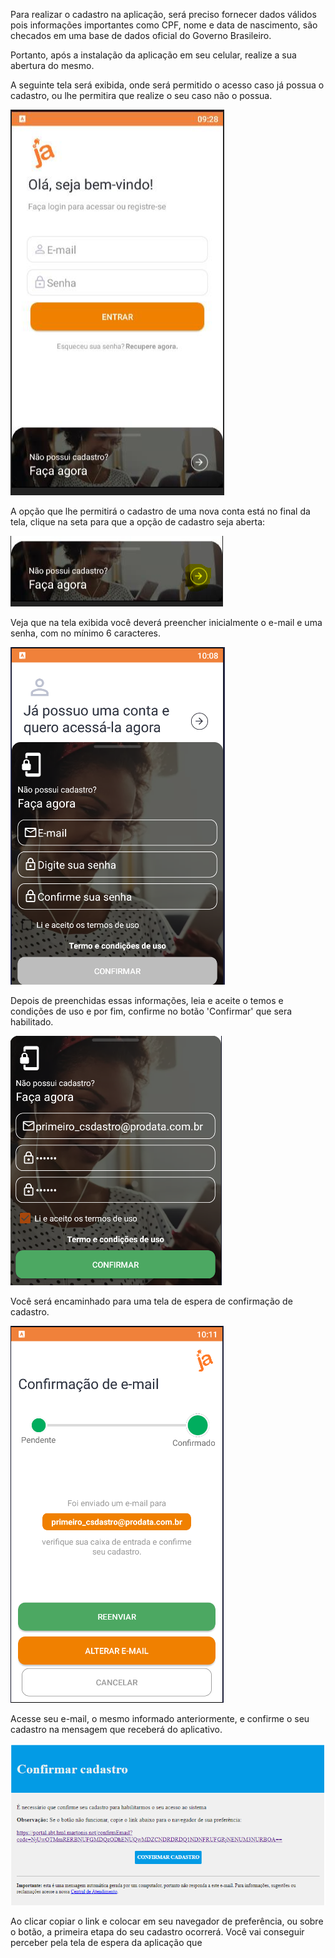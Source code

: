 Para realizar o cadastro na aplicação, será preciso fornecer dados válidos pois informações importantes como CPF, nome e data de nascimento, são checados em uma base de dados oficial do Governo Brasileiro.

Portanto, após a instalação da aplicação em seu celular, realize a sua abertura do mesmo.

A seguinte tela será exibida, onde será permitido o acesso caso já possua o cadastro, ou lhe permitira que realize o seu caso não o possua.

![image.png](/.attachments/image-8ab746c7-53f2-45f7-8da5-61b7740827cf.png)

A opção que lhe permitirá o cadastro de uma nova conta está no final da tela, clique na seta para que a opção de cadastro seja aberta:

![image.png](/.attachments/image-b605ca3b-8898-4b2a-a3ed-5170c53d00a1.png)

Veja que na tela exibida você deverá preencher inicialmente o e-mail e uma senha, com no mínimo 6 caracteres.

![image.png](/.attachments/image-fb2d6809-abe9-491e-8851-9fe250ba5a77.png)

Depois de preenchidas essas informações, leia e aceite o temos e condições de uso e por fim, confirme no botão 'Confirmar' que sera habilitado.

![image.png](/.attachments/image-8fbcd161-86bd-403c-b8aa-19d0062676d4.png)

Você será encaminhado para uma tela de espera de confirmação de cadastro.

![image.png](/.attachments/image-f8c489bc-bb9a-465b-85bd-cc2b5d89b9ab.png)


Acesse seu e-mail, o mesmo informado anteriormente, e confirme o seu cadastro na mensagem que receberá do aplicativo.

![image.png](/.attachments/image-f53e7e0d-e5d0-4d25-a2b9-a61ea6b2fed3.png)

Ao clicar copiar o link e colocar em seu navegador de preferência,  ou sobre o botão, a primeira etapa do seu cadastro ocorrerá. Você vai conseguir perceber pela tela de espera da aplicação que 


